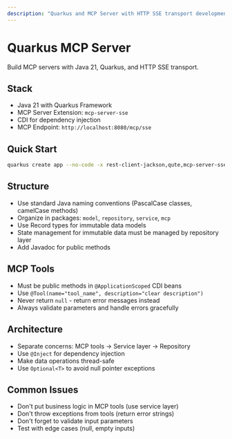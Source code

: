 ```yaml
---
description: "Quarkus and MCP Server with HTTP SSE transport development standards and instructions"
---
```


# Quarkus MCP Server

Build MCP servers with Java 21, Quarkus, and HTTP SSE transport.

## Stack

- Java 21 with Quarkus Framework
- MCP Server Extension: `mcp-server-sse`
- CDI for dependency injection
- MCP Endpoint: `http://localhost:8080/mcp/sse`

## Quick Start

```bash
quarkus create app --no-code -x rest-client-jackson,qute,mcp-server-sse your-domain-mcp-server
```

## Structure

- Use standard Java naming conventions (PascalCase classes, camelCase methods)
- Organize in packages: `model`, `repository`, `service`, `mcp`
- Use Record types for immutable data models
- State management for immutable data must be managed by repository layer
- Add Javadoc for public methods

## MCP Tools

- Must be public methods in `@ApplicationScoped` CDI beans
- Use `@Tool(name="tool_name", description="clear description")`
- Never return `null` - return error messages instead
- Always validate parameters and handle errors gracefully

## Architecture

- Separate concerns: MCP tools → Service layer → Repository
- Use `@Inject` for dependency injection
- Make data operations thread-safe
- Use `Optional<T>` to avoid null pointer exceptions

## Common Issues

- Don't put business logic in MCP tools (use service layer)
- Don't throw exceptions from tools (return error strings)
- Don't forget to validate input parameters
- Test with edge cases (null, empty inputs)
